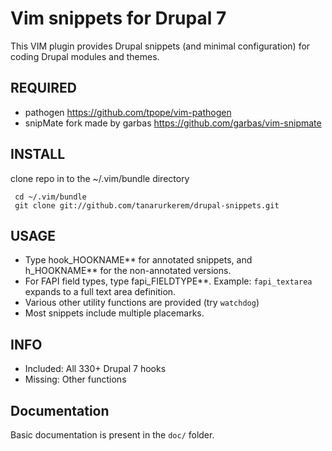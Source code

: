 # Vim snippets for Drupal 7

This VIM plugin provides Drupal snippets (and minimal configuration) for 
coding Drupal modules and themes.

## REQUIRED

  * pathogen https://github.com/tpope/vim-pathogen
  * snipMate fork made by garbas https://github.com/garbas/vim-snipmate

## INSTALL

  clone repo in to the ~/.vim/bundle directory

     cd ~/.vim/bundle
     git clone git://github.com/tanarurkerem/drupal-snippets.git

## USAGE

 - Type hook_HOOKNAME*<tab>* for annotated snippets, and h_HOOKNAME*<tab>* for the non-annotated versions.
 - For FAPI field types, type fapi_FIELDTYPE*<tab>*. Example:
   `fapi_textarea` expands to a full text area definition.
 - Various other utility functions are provided (try `watchdog`)
 - Most snippets include multiple *<tab>* placemarks.

## INFO

 - Included: All 330+ Drupal 7 hooks
 - Missing: Other functions

## Documentation

Basic documentation is present in the `doc/` folder.
